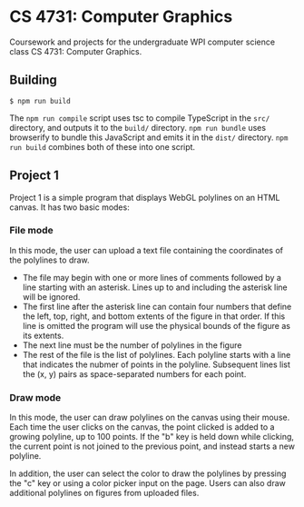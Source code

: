 # CS 4731: Computer Graphics

Coursework and projects for the undergraduate WPI computer science class CS
4731: Computer Graphics.

## Building

```
$ npm run build
```

The `npm run compile` script uses tsc to compile TypeScript in the `src/`
directory, and outputs it to the `build/` directory. `npm run bundle` uses
browserify to bundle this JavaScript and emits it in the `dist/` directory.
`npm run build` combines both of these into one script.

## Project 1

Project 1 is a simple program that displays WebGL polylines on an HTML canvas.
It has two basic modes:

### File mode

In this mode, the user can upload a text file containing the coordinates of the
polylines to draw.

  - The file may begin with one or more lines of comments followed by a line
	starting with an asterisk. Lines up to and including the asterisk line will
	be ignored.
  - The first line after the asterisk line can contain four numbers that define
	the left, top, right, and bottom extents of the figure in that order. If
	this line is omitted the program will use the physical bounds of the figure
	as its extents.
  - The next line must be the number of polylines in the figure
  - The rest of the file is the list of polylines. Each polyline starts with a
	line that indicates the nubmer of points in the polyline. Subsequent lines
	list the (x, y) pairs as space-separated numbers for each point.

### Draw mode

In this mode, the user can draw polylines on the canvas using their mouse. Each
time the user clicks on the canvas, the point clicked is added to a growing
polyline, up to 100 points. If the "b" key is held down while clicking, the
current point is not joined to the previous point, and instead starts a new
polyline.

In addition, the user can select the color to draw the polylines by pressing
the "c" key or using a color picker input on the page. Users can also draw
additional polylines on figures from uploaded files.
